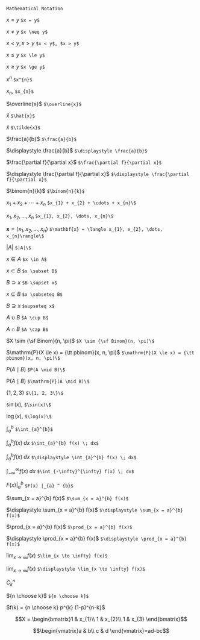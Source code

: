 ```
Mathematical Notation
```

$x = y$  ```$x = y$```
 
$x \neq y$ ```$x \neq y$```

$x < y, x > y$ ```$x < y$, $x > y$```

$x \le y$  ```$x \le y$```

$x \ge y$  ```$x \ge y$```

$x^{n}$ ```$x^{n}$```

$x_{n}$, ```$x_{n}$```

$\overline{x}$ ```$\overline{x}$```

$\hat{x}$ ```$\hat{x}$``` 

$\tilde{x}$ ```$\tilde{x}$```

$\frac{a}{b}$ ```$\frac{a}{b}$```

$\displaystyle \frac{a}{b}$ ```$\displaystyle \frac{a}{b}$```

$\frac{\partial f}{\partial x}$ ```$\frac{\partial f}{\partial x}$```

$\displaystyle \frac{\partial f}{\partial x}$ ```$\displaystyle \frac{\partial f}{\partial x}$```

$\binom{n}{k}$ ```$\binom{n}{k}$```

$x_{1} + x_{2} + \cdots + x_{n}$ ```$x_{1} + x_{2} + \cdots + x_{n}\$```

$x_{1}, x_{2}, \dots, x_{n}$ ```$x_{1}, x_{2}, \dots, x_{n}\$```

$\mathbf{x} = \langle x_{1}, x_{2}, \dots, x_{n}\rangle$ ```$\mathbf{x} = \langle x_{1}, x_{2}, \dots, x_{n}\rangle\$```

$|A|$ ```$|A|\$```

$x \in A$ ```$x \in A$```

$x \subset B$ ```$x \subset B$```

$B \supset x$ ```$B \supset x$```

$x \subseteq B$ ```$x \subseteq B$```

$B \supseteq x$ ```$supseteq x$```

$A \cup B$ ```$A \cup B$```

$A \cap B$ ```$A \cap B$```

$X \sim {\sf Binom}(n, \pi)$ ```$X \sim {\sf Binom}(n, \pi)\$```

$\mathrm{P}(X \le x) = {\tt pbinom}(x, n, \pi)$ ```$\mathrm{P}(X \le x) = {\tt pbinom}(x, n, \pi)\$```

$P(A \mid B)$ ```$P(A \mid B)\$```

$\mathrm{P}(A \mid B)$ ```$\mathrm{P}(A \mid B)\$```

$\{1, 2, 3\}$ ```$\{1, 2, 3\}\$```

$\sin(x)$, ```$\sin(x)\$```

$\log(x)$, ```$\log(x)\$```

$\int_{a}^{b}$ ```$\int_{a}^{b}$```

$\int_{a}^{b} f(x) \; dx$ ```$\int_{a}^{b} f(x) \; dx$```

$\displaystyle \int_{a}^{b} f(x) \; dx$ ```$\displaystyle \int_{a}^{b} f(x) \; dx$```

$\int_{-\infty}^{\infty} f(x) \; dx$ ```$\int_{-\infty}^{\infty} f(x) \; dx$```

$F(x) |_{a} ^ {b}$ ```$F(x) |_{a} ^ {b}$```

$\sum_{x = a}^{b} f(x)$ ```$\sum_{x = a}^{b} f(x)$```

$\displaystyle \sum_{x = a}^{b} f(x)$ ```$\displaystyle \sum_{x = a}^{b} f(x)$```

$\prod_{x = a}^{b} f(x)$ ```$\prod_{x = a}^{b} f(x)$```

$\displaystyle \prod_{x = a}^{b} f(x)$ ```$\displaystyle \prod_{x = a}^{b} f(x)$```

$\lim_{x \to \infty} f(x)$ ```$\lim_{x \to \infty} f(x)$```

$\displaystyle \lim_{x \to \infty} f(x)$ ```$\displaystyle \lim_{x \to \infty} f(x)$```

$C_{k}^{n}$

${n \choose k}$ ```${n \choose k}$```

$f(k) = {n \choose k} p^{k} (1-p)^{n-k}$

$$X = \begin{bmatrix}1 & x_{1}\\
1 & x_{2}\\
1 & x_{3}
\end{bmatrix}$$

$$\begin{vmatrix}a & b\\
c & d
\end{vmatrix}=ad-bc$$